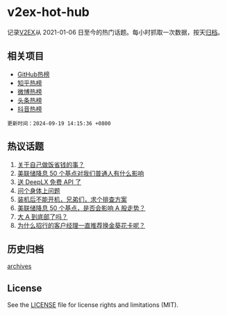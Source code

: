 # v2ex-hot-hub

 记录[V2EX](https://www.v2ex.com/)从 2021-01-06 日至今的热门话题。每小时抓取一次数据，按天[归档](archives)。
 
 ## 相关项目

- [GitHub热榜](https://github.com/lonnyzhang423/github-hot-hub)
- [知乎热榜](https://github.com/lonnyzhang423/zhihu-hot-hub)
- [微博热榜](https://github.com/lonnyzhang423/weibo-hot-hub)
- [头条热榜](https://github.com/lonnyzhang423/toutiao-hot-hub)
- [抖音热榜](https://github.com/lonnyzhang423/douyin-hot-hub)


 `更新时间：2024-09-19 14:15:36 +0800`

## 热议话题

1. [关于自己做饭省钱的事？](https://www.v2ex.com/t/1073892)
1. [美联储降息 50 个基点对我们普通人有什么影响](https://www.v2ex.com/t/1073921)
1. [送 DeepLX 免费 API 了](https://www.v2ex.com/t/1073913)
1. [问个身体上问题](https://www.v2ex.com/t/1073767)
1. [装机后不能开机，兄弟们，求个排查方案](https://www.v2ex.com/t/1073821)
1. [美联储降息 50 个基点，是否会影响 A 股走势？](https://www.v2ex.com/t/1073902)
1. [大 A 到底部了吗？](https://www.v2ex.com/t/1073755)
1. [为什么招行的客户经理一直推荐换金葵花卡呢？](https://www.v2ex.com/t/1073906)

## 历史归档

[archives](archives)

## License

See the [LICENSE](LICENSE) file for license rights and limitations (MIT).
